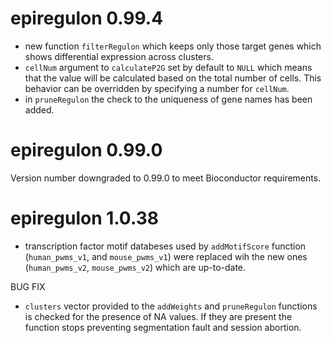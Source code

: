 # epiregulon 0.99.4

* new function `filterRegulon` which keeps only those target genes which shows differential expression across clusters.
* `cellNum` argument to `calculateP2G` set by default to `NULL` which means that
the value will be calculated based on the total number of cells. This behavior can 
be overridden by specifying a number for `cellNum`. 
* in `pruneRegulon` the check to the uniqueness of gene names has been added.

# epiregulon 0.99.0
Version number downgraded to 0.99.0 to meet Bioconductor requirements.

# epiregulon 1.0.38

* transcription factor motif databeses used by `addMotifScore` function (`human_pwms_v1`, and `mouse_pwms_v1`) were replaced wih the new ones (`human_pwms_v2`, `mouse_pwms_v2`) which are up-to-date.

BUG FIX

* `clusters` vector provided to the `addWeights` and `pruneRegulon` functions is checked for the presence of NA values. If they are present the function stops preventing segmentation fault and session abortion.

